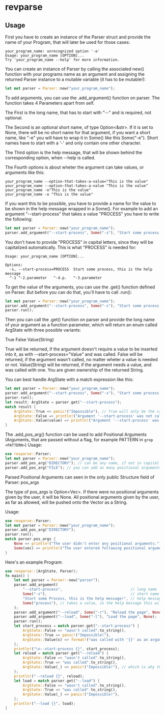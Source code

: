 # revparse
## Usage
First you have to create an instance of the Parser struct and provide the name of your Program, that will later be used for those cases:
```
your_program_name: unrecognized option '-a'
Usage: your_program_name [OPTION]...
Try 'your_program_name --help' for more information.
```
You can create an instance of Parser by calling the associated new() function with your programs name as an argument and assigning the returned Parser instance to a mutable variable (it has to be mutable!):
```rust
let mut parser = Parser::new("your_program_name");
```
To add arguments, you can use the .add_argument() function on parser.
The function takes 4 Parameters apart from self.

The First is the long name, that has to start with "--" and is required, not optional.

The Second is an optional short name, of type Option<&str>. If it is set to None, there will be no short name for that argument, if you want a short name, like "-e" you will have to wrap it in Some() like this Some("-e"). Short names have to start with a '-' and only contain one other character.

The Third option is the help message, that will be shown behind the corresponding option, when --help is called.

The Fourth options is about wheter the argument can take values, or arguments like this:
```
your_program_name --option-that-takes-a-value="This is the value"
your_program_name --option-that-takes-a-value "This is the value"
your_program_name -o"This is the value"
your_program_name -o "This is the value"
```
If you want this to be possible, you have to provide a name for the value to be shown in the help message wrapped in a Some().
For example to add an argument "--start-process" that takes a value "PROCESS" you have to write the following:
```rust
let mut parser = Parser::new("your_program_name");
parser.add_argument("--start-process", Some("-s"), "Start some process, this is the help message", Some("PROCESS"));
```
You don't have to provide "PROCESS" in capital letters, since they will be capitalized automatically. This is what "PROCESS" is needed for:
```
Usage: your_program_name [OPTION]...

Options:
  -s, --start-process=PROCESS  Start some process, this is the help message
  ^-1 ^-2.parameter   ^-4.p.   ^-3.parameter
```

To get the value of the arguments, you can use the .get() function defined on Parser. But before you can do that, you'll have to call .run():
```rust
let mut parser = Parser::new("your_program_name");
parser.add_argument("--start-process", Some("-s"), "Start some process, this is the help message", Some("PROCESS"));
parser.run();
```

Then you can call the .get() function on parser and provide the long name of your argument as a function parameter, which will return an enum called ArgState with three possible variants:

True
False
Value(String)

True will be returned, if the argument doesn't require a value to be inserted into it, as with --start-process="Value" and was called.
False will be returned, if the argument wasn't called, no matter wheter a value is needed or not.
Value(String) will be returned, if the argument needs a value, and was called with one. You are given ownership of the returned String.

You can best handle ArgState with a match expression like this:
```rust
let mut parser = Parser::new("your_program_name");
parser.add_argument("--start-process", Some("-s"), "Start some process, this is the help message", Some("PROCESS"));
parser.run();
let result: ArgState = parser.get("--start-process");
match result {
    ArgState::True => panic!("Impossible"), // True will only be the case, if you didn't allow a value
    ArgState::False => println!("Argument '--start-process' was not called"),
    ArgState::Value(value) => println!("Argument '--start-process' was called with the value: '{value}'"),
}
```
The .add_pos_arg() function can be used to add Positional Arguments (Arguments, that are passed without a flag, for example PATTERN in `grep <PATTERN>`)
Usage:
```rust
use revparse::Parser;
let mut parser = Parser::new("your_program_name");
parser.add_pos_arg("DIRECTORY"); // can be any name, if not in capital letters, it will be capitalized anyways.
parser.add_pos_arg("FILE"); // you can add as many positional arguments, as you want.
```

Parsed Positional Arguments can seen in the only public Structure field of Parser: pos_args

The type of pos_args is Option<Vec<String>>.
If there were no positional arguments given by the user, it will be None.
All positional arguments given by the user, as far as allowed, will be pushed onto the Vector as a String.

Usage:
```rust
use revparse::Parser;
let mut parser = Parser::new("your_program_name");
parser.add_pos_arg("DIRECTORY");
parser.run();
match parser.pos_args {
    None => println!("The user didn't enter any positional arguments.");
    Some(vec) => println!("The user entered following positional arguments: {:?}", vec)
}
```

Here's an example Program:
```rust
use revparse::{ArgState, Parser};
fn main() {
    let mut parser = Parser::new("parser");
    parser.add_argument(
        "--start-process",                               // long name
        Some("-s"),                                      // short name (optional)
        "Start some Process, this is the help message!", // help message
        Some("process"), // takes a value, in the help message this will be shown as --start-process=PROCESS
    );
    parser.add_argument("--reload", Some("-r"), "Reload the page", None); // no value is taken by this argument,
    parser.add_argument("--load", Some("-l"), "Load the page", None);
    parser.run();
    let start_process = match parser.get("--start-process") {
        ArgState::False => "wasn't called".to_string(),
        ArgState::True => panic!("Impossible!"),
        ArgState::Value(s) => format!("was called with '{}' as an argument", s),
    };
    println!("\n--start-process {}", start_process);
    let reload = match parser.get("--reload") {
        ArgState::False => "wasn't called".to_string(),
        ArgState::True => "was called".to_string(),
        ArgState::Value(_) => panic!("Impossible!"), // which is why this outcome here is impossible
    };
    println!("--reload {}", reload);
    let load = match parser.get("--load") {
        ArgState::False => "wasn't called".to_string(),
        ArgState::True => "was called".to_string(),
        ArgState::Value(_) => panic!("Impossible!"),
    };
    println!("--load {}", load);
}
```
